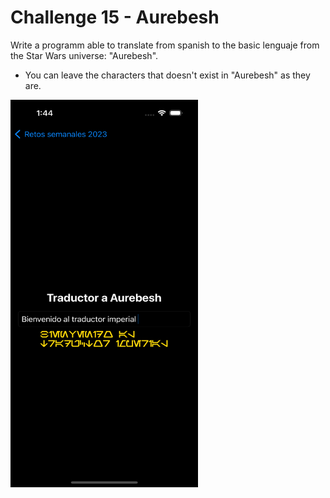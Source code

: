 # Challenge 15 - Aurebesh

Write a programm able to translate from spanish to the basic lenguaje from the Star Wars universe: "Aurebesh".

- You can leave the characters that doesn't exist in "Aurebesh" as they are.
 
<img src="/ChallengesImages/Challenge%2015.png" width="300" height="620">